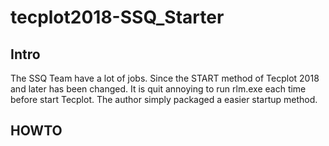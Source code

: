 # tecplot2018-SSQ_Starter
## Intro
The SSQ Team have a lot of jobs. Since the START method of  Tecplot 2018 and later has been changed. 
It is quit annoying to run rlm.exe each time before start Tecplot. 
The author simply packaged a easier startup method.

## HOWTO
